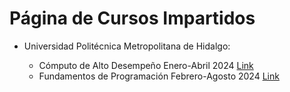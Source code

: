 # Página de Cursos Impartidos

- Universidad Politécnica Metropolitana de Hidalgo:

  - Cómputo de Alto Desempeño Enero-Abril 2024 [Link](./CAD_MIA_EA_2024/main.html)
  - Fundamentos de Programación Febrero-Agosto 2024 [Link](./Cursos/Fundamentos.html)
